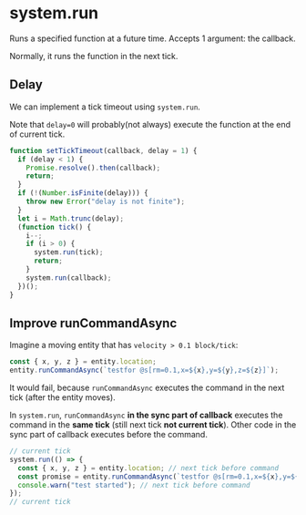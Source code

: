 # system.run

Runs a specified function at a future time.
Accepts 1 argument: the callback.

Normally, it runs the function in the next tick.

## Delay

We can implement a tick timeout using `system.run`.

Note that `delay=0` will probably(not always) execute the function at the end of current tick.

```javascript
function setTickTimeout(callback, delay = 1) {
  if (delay < 1) {
    Promise.resolve().then(callback);
    return;
  }
  if (!(Number.isFinite(delay))) {
    throw new Error("delay is not finite");
  }
  let i = Math.trunc(delay);
  (function tick() {
    i--;
    if (i > 0) {
      system.run(tick);
      return;
    }
    system.run(callback);
  })();
}
```

## Improve runCommandAsync

Imagine a moving entity that has ` velocity > 0.1 block/tick `:

```javascript
const { x, y, z } = entity.location;
entity.runCommandAsync(`testfor @s[rm=0.1,x=${x},y=${y},z=${z}]`);
```

It would fail, because `runCommandAsync` executes the command in the next tick (after the entity moves).

In `system.run`, `runCommandAsync` **in the sync part of callback** executes the command in the **same tick** (still next tick **not current tick**).
Other code in the sync part of callback executes before the command.

```javascript
// current tick
system.run(() => {
  const { x, y, z } = entity.location; // next tick before command
  const promise = entity.runCommandAsync(`testfor @s[rm=0.1,x=${x},y=${y},z=${z}]`); // next tick
  console.warn("test started"); // next tick before command
});
// current tick
```
